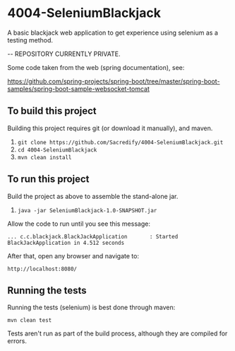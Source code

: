 # 4004-SeleniumBlackjack
A basic blackjack web application to get experience using selenium as a testing method.

-- REPOSITORY CURRENTLY PRIVATE.


Some code taken from the web (spring documentation), see:

https://github.com/spring-projects/spring-boot/tree/master/spring-boot-samples/spring-boot-sample-websocket-tomcat


To build this project
---------------------

Building this project requires git (or download it manually), and maven. 

  1. `git clone https://github.com/Sacredify/4004-SeleniumBlackjack.git`
  2. `cd 4004-SeleniumBlackjack`
  3. `mvn clean install`
  

To run this project
-------------------

Build the project as above to assemble the stand-alone jar.

  1. `java -jar SeleniumBlackjack-1.0-SNAPSHOT.jar`

Allow the code to run until you see this message:
  
  `... c.c.blackjack.BlackJackApplication       : Started BlackJackApplication in 4.512 seconds`
  
After that, open any browser and navigate to:

  `http://localhost:8080/`

Running the tests
-----------------

Running the tests (selenium) is best done through maven:

  `mvn clean test`
  
Tests aren't run as part of the build process, although they are compiled for errors.

